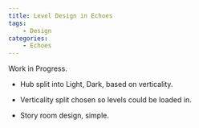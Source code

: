 ```yaml
---
title: Level Design in Echoes
tags:
    - Design
categories:
    - Echoes
---
```

Work in Progress.

- Hub split into Light, Dark, based on verticality.
- Verticality split chosen so levels could be loaded in.

- Story room design, simple.
